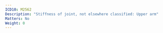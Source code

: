 ```yaml
---
ICD10: M2562
Description: "Stiffness of joint, not elsewhere classified: Upper arm"
Matters: No
Weight: 0
---
```

